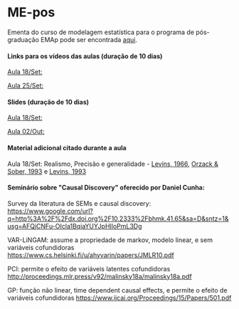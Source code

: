 # ME-pos
Ementa do curso de modelagem estatística para o programa de pós-graduação EMAp pode ser encontrada [aqui](https://github.com/claustru/ME-pos/blob/master/Docs/EmentaModelagemEstatisticaMestradoClaudioStruchiner.pdf).

#### Links para os vídeos das aulas (duração de 10 dias)
[Aula 18/Set:](https://fgvbr-my.sharepoint.com/:f:/g/personal/claudio_struchiner_fgv_br/ErIYlWz7xoZNp-hhk8eCi-gBL3Het1sYuew43rK-9J_lGg?e=r7NMdL)

[Aula 25/Set:](https://fgvbr-my.sharepoint.com/:f:/g/personal/claudio_struchiner_fgv_br/Ei2mUDuM5xNKhqGBY3eg-3sBN8KNbgQ8gkVjJEpk4es7WA?e=AUelg0)

#### Slides (duração de 10 dias)
[Aula 18/Set:](https://fgvbr-my.sharepoint.com/:f:/g/personal/claudio_struchiner_fgv_br/EvsVJ-FJi2hErgWKL-HzMfIBbrIAdWRb_bSxCZjnYkFTGQ?e=zveSlZ)

[Aula 02/Out:](https://fgvbr-my.sharepoint.com/:f:/g/personal/claudio_struchiner_fgv_br/EklvxAqIpAZNgjTiXixadNIBL6a2IgU1EimHI5PKfQeEZQ?e=UZDPVa)

#### Material adicional citado durante a aula

Aula 18/Set: Realismo, Precisão e generalidade - [Levins, 1966](https://www.jstor.org/stable/pdf/27836590.pdf?casa_token=7tSi2uV0FvMAAAAA:pOA0tm3YnGbEgyv6GWFHQp0skImzirrSRkOznEPGnrhh8ATBAXMC9GTOuIkUWLw55pGTz4dX6SEdCJmW546H7aNyEvgSAo58uphzbEXPLUf029BaaQQzhA), [Orzack & Sober, 1993](https://www.jstor.org/stable/pdf/3037250.pdf) e [Levins, 1993](https://www.jstor.org/stable/pdf/3037251.pdf)

#### Seminário sobre "Causal Discovery" oferecido por Daniel Cunha:

Survey da literatura de SEMs e causal discovery:
https://www.google.com/url?q=http%3A%2F%2Fdx.doi.org%2F10.2333%2Fbhmk.41.65&sa=D&sntz=1&usg=AFQjCNFu-OIcla1BqiaYUYJpHIloPmL3Dg

VAR-LiNGAM: assume a propriedade de markov, modelo linear, e sem variáveis cofundidoras
https://www.cs.helsinki.fi/u/ahyvarin/papers/JMLR10.pdf

PCI: permite o efeito de variáveis latentes cofundidoras
http://proceedings.mlr.press/v92/malinsky18a/malinsky18a.pdf

GP: função não linear, time dependent causal effects, e permite o efeito de variáveis cofundidoras
https://www.ijcai.org/Proceedings/15/Papers/501.pdf


